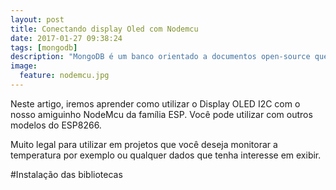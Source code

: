 ```yaml
---
layout: post
title: Conectando display Oled com Nodemcu
date: 2017-01-27 09:38:24
tags: [mongodb]
description: "MongoDB é um banco orientado a documentos open-source que permite alta performance, alta disponibilidade e escalabilidade automática. - 10gen."
image:
  feature: nodemcu.jpg
---
```


Neste artigo, iremos aprender como utilizar o Display OLED I2C com o nosso amiguinho NodeMcu da família ESP. Você pode utilizar com outros modelos do ESP8266.

Muito legal para utilizar em projetos que você deseja monitorar a temperatura por exemplo ou qualquer dados que tenha interesse em exibir.

#Instalação das bibliotecas

<!--
A documentação do MongoDB é bem completa e detalhada, sendo assim, vamos listar abaixo alguns links diretos para você conseguir instalar em seu computador.

[Instalando MongoDB no Windows](https://docs.mongodb.org/manual/tutorial/install-mongodb-on-windows/)

[Instalando MongoDB no Linux](https://docs.mongodb.org/manual/administration/install-on-linux/) 

[Instalação do MongoDB no Mac](https://docs.mongodb.org/manual/tutorial/install-mongodb-on-os-x/)

Se você seguiu os passos corretamente, meus parabens... Já temos o Mondodb instalado e pronto para executar nossos comandos.

#Tudo pronto para começarmos????

Abra o seu terminal e execute o seguinte comando:

{% highlight javascript %}
mongod
{% endhighlight %}

ou

{% highlight javascript %}
sudo service mongod start
{% endhighlight %}

<img src="/images/img-posts/iniciarServer.png" class="img-responsive center-block">

<h1 class="text-center">Observação importante:</h1>

Se vocẽ por acaso fechar o terminal, o serviço do Mongodb irá cair, então para que tudo ocorra perfeitamente abra outra janela do terminal para prosseguir com os proximos comandos. :)

#Como se conectar ao MongoDB?

Para conectar no MongoDB, basta executar o comando abaixo:

{% highlight javascript %}
mongo
{% endhighlight %}
    
Simples!!!!  Estamos conectado no MongoDB. :-)

#Como criar um db (database)?

Para criarmos uma nova base de dados o comando é:  <strong>use nomeDaSuaBase</strong>

Exemplo: 

{% highlight javascript %}
use meuBanco
{% endhighlight %}

<img src="/images/img-posts/criarDbs.png" class="img-responsive center-block">


#Como listar todas as databases?

Para listarmos todas as databases o comando é:  <strong> show dbs</strong>

<img src="/images/img-posts/showDbs.png" class="img-responsive center-block">

#Como acessar um determinado database?

Criei um database chamado meuBanco, para conectarmos a ele executamos o seguinte comando:

{% highlight javascript %}
use meuBanco
{% endhighlight %}

Perai??? Para conectarmos ao db usamos o mesmo comando para criar o database???

Sim amiguinhos... Porém se atentem para não acabar criando outros dbs e acabar se confundindo na hora de usa-los, por exemplo meuBancoo (letra duplicada "o").

#Como saber em qual db estou usando no momento?

Quando quisermos saber em qual db estamos conectados no momento usamos o comando: 

{% highlight javascript %}
db
{% endhighlight %}

#Como criar uma collection?

Antes de tudo verifique se esta conectado no db que criamos <strong>meuBanco</strong>, após isso para criarmos uma collections usamos o comando <strong>db.createCollection(nomeDaCollection)</strong>.


Vamos criar a collection usuarios.

{% highlight javascript %}
db.createCollection( "usuarios" )
{% endhighlight %}

Após a execução do médoto, você terá o seguinte retorno de sucesso:

{% highlight javascript %}
{ "ok" : 1 }
{% endhighlight %}

<img src="/images/img-posts/createCollections.png" class="img-responsive center-block">

Agora temos nossa estrutura de dados.

#Como listar todas collections criadas na base de dados?

Para realizar esse procedimento usamos o comando:

{% highlight javascript %}
show collections
{% endhighlight %}    

<img src="/images/img-posts/showCollections.png" class="img-responsive center-block">


#Como inserir (insert) dados em nossa (collection) no MongoDB?

Para inserir os dados em uma collection, utilizamos o método, db.nomeDaCollection.insert(jsonQueVoceQuerInserir).

Agora vamos inserir uma pessoa na coleção usuarios:

{% highlight javascript %}
db.usuarios.save( { nome:"Marcelo" , sobrenome:"Alves" } )
{% endhighlight %} 	

Agora vamos inserir uma pessoa com um telefone na mesma coleção:

{% highlight javascript %}
db.usuarios.save( { nome:"João" , sobrenome:"Silva" , telefone:"1234-5678" } )
{% endhighlight %}

ou também podemos inserir uma pessoa com vários telefones criando um array para o campo:

{% highlight javascript %}
db.usuarios.save( { nome:"Jean" , sobrenome:"Suissa" , telefone: [ "9898-9898" , "1234-5678" ] } )
{% endhighlight %}

Caso a collection usuarios não existir, ela será criada automaticamente.

#Agora vamos listar as pessoas

{% highlight javascript %}
db.usuarios.find()
{% endhighlight %}

Onde será listados todos os documentos armazenados na coleção.

<img src="/images/img-posts/find.png" class="img-responsive center-block">

Podemos observar que o campo "_id", foi criado automaticamente, ele é um identificador único de cada documento.

#Filtros

Podemos filtrar a busca fornecendo um objeto, no caso iremos buscar por todas as pessoas com o nome Marcelo

{% highlight javascript %}
db.usuarios.find( { nome:"Marcelo" } )
{% endhighlight %}	

Como todas as buscas existem várias opções de filtragem podemos começar com os clássicos:

{% highlight javascript %}
db.usuarios.find( { idade : { "$gt" : 18 } } ) //maior que 
db.usuarios.find( { idade : { "$lt" : 18 } } )//menor que 
db.usuarios.find( { idade : { "$gte" : 18 } } )//maior ou igual que
db.usuarios.find( { idade : { "$lte" : 18 } } )//menor ou igual que 
db.usuarios.find( { idade : { "$ne" : 18 } } )//diferente 
{% endhighlight %}

Um pouco diferente do que estamos acostumados. No objeto de pesquisa especificamos o campo que queremos fazer a comparação e atribuímos a ele um outro objeto que possui como campo a comparação queremos fazer e o valor.

Os operadores OU e E que são um pouco difícil de entender já que a posição parece mais estranha veja-os:

{% highlight javascript %}
db.usuarios.find( { "$or": [ { nome:"Marcelo" } , { nome:"Suissa" } ] } )
{% endhighlight %}	
	
Temos o objeto de pesquisa com o campo $or que recebe como valor um array e irá executar o operador OU para cara um destes valores. Também poderá ser utilizado juntamente com qualquer outra comparação como:

{% highlight javascript %}
db.usuarios.find( { telefone:"1234-5678" , "$or": [ { nome:"Marcelo" } , { nome:"Suissa" } ] } )
{% endhighlight %}

Neste caso buscará todas as pessoas que tiverem o telefone “1234-5678″ E o nome for Marcelo OU Suissa.

A operação AND pode ser feita de duas maneiras, se for com dois campos diferentes é bastante simples

{% highlight javascript %}
db.usuarios.find( { nome:"Marcelo" , sobrenome:"Alves"} )
{% endhighlight %}

Mas se tivermos utilizando o mesmo campo é necessário utilizar o formato abaixo(que apenas funciona na v2.0+):

{% highlight javascript %}
db.usuarios.find( { "$and": [ { nome : { "$ne" : "Marcelo" } } , { nome : { "$ne" : "Suissa" } } ] } )
{% endhighlight %}

Também no caso de se estar tentando estipular um intervalo de valores também pode ser feio assim:

{% highlight javascript %}
db.usurios.find( { idade : { $gte : 18 , $lte : 29 } } )
{% endhighlight %}


Também para pesquisa temos o exists que buscas apenas os documentos que tem ou não tem um determinado campo (semelhante ao not null)

{% highlight javascript %}
db.usuarios.find( { telefone : { $exists : true } } )
{% endhighlight %}

ou

{% highlight javascript %}
db.usuarios.find( { telefone :{ $exists : false } } )
{% endhighlight %}

E o <strong> in </strong> que busca todos os documentos em que o campo for igual a qualquer um dos valores contidos no array

{% highlight javascript %}
db.pessoas.find( { nome : { $in :[ "Marcelo" , "Alves" ] } } )
{% endhighlight %}


Bom acho que era isso, espero que tenha conseguido passar um pouco do meu conhecimento para vocês. Caso ainda tenha dúvidas, poderá consultara documentação do MongoDB.

-->